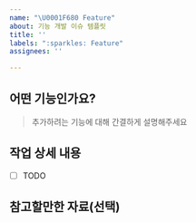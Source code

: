 ```yaml
---
name: "\U0001F680 Feature"
about: 기능 개발 이슈 템플릿
title: ''
labels: ":sparkles: Feature"
assignees: ''

---
```

## 어떤 기능인가요?

> 추가하려는 기능에 대해 간결하게 설명해주세요

## 작업 상세 내용

- [ ] TODO

## 참고할만한 자료(선택)